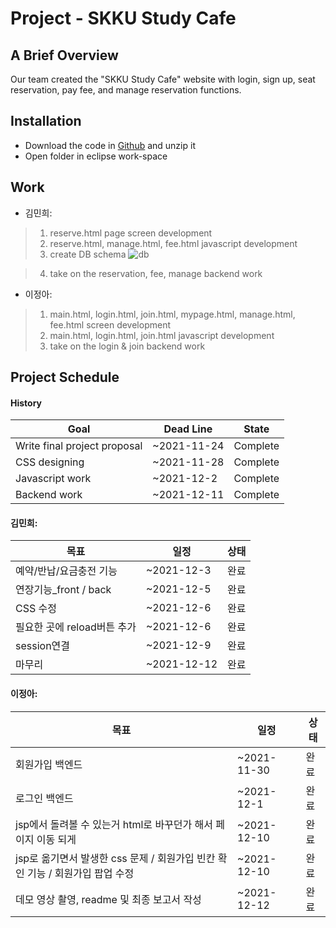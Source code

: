 # Project - SKKU Study Cafe

## A Brief Overview
Our team created the "SKKU Study Cafe" website with login, sign up, seat reservation, pay fee, and manage reservation functions.

## Installation
- Download the code in [Github](https://github.com/jjeongah/Web-Programming-Backend) and unzip it
- Open folder in eclipse work-space

## Work

-   김민희:

> 1. reserve.html page screen development
> 2. reserve.html, manage.html, fee.html javascript development
> 3. create DB schema ![db](https://user-images.githubusercontent.com/65378914/145676127-65a12c2e-d111-4dee-b80a-8fdea406982a.png)

> 4. take on the reservation, fee, manage backend work


-   이정아:

> 1. main.html, login.html, join.html, mypage.html, manage.html, fee.html screen development
> 2. main.html, login.html, join.html javascript development
> 3. take on the login & join backend work  


## Project Schedule
#### History
| Goal                           | Dead Line                 | State |
|--------------------------------|----------------------|--------|
| Write final project proposal   | ~2021-11-24 | Complete    |
| CSS designing   | ~2021-11-28 | Complete     |
| Javascript work   | ~2021-12-2 | Complete     |
| Backend work   | ~2021-12-11 | Complete     |

#### 김민희:
| 목표                           | 일정                 | 상태 |
|--------------------------------|----------------------|--------|
| 예약/반납/요금충전 기능   | ~2021-12-3 | 완료     |
| 연장기능_front / back  | ~2021-12-5 | 완료     |
| CSS 수정   | ~2021-12-6 | 완료     |
| 필요한 곳에 reload버튼 추가   | ~2021-12-6 | 완료     |
| session연결 | ~2021-12-9 |  완료   |
| 마무리 | ~2021-12-12 |  완료    |


#### 이정아:
| 목표                           | 일정                 | 상태 |
|--------------------------------|----------------------|--------|
| 회원가입 백엔드    |~2021-11-30        | 완료       |
| 로그인 백엔드    |~2021-12-1        | 완료       |
| jsp에서 돌려볼 수 있는거 html로 바꾸던가 해서 페이지 이동 되게    | ~2021-12-10       |    완료     |
| jsp로 옮기면서 발생한 css 문제 / 회원가입 빈칸 확인 기능 / 회원가입 팝업 수정    |~2021-12-10      |     완료     |
| 데모 영상 촬영, readme 및 최종 보고서 작성 | ~2021-12-12 |   완료     ||

